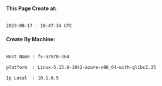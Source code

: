 
   
#### This Page Create at:

```bash

2023-08-17 - 10:47:34 UTC

```

#### Create By Machine:

```bash

Host Name : fv-az570-364

platform  : Linux-5.15.0-1042-azure-x86_64-with-glibc2.35

Ip Local  : 10.1.0.5

```

